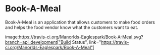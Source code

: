 
# Book-A-Meal
Book-A-Meal is an application that allows customers to make food orders and helps the food vendor know what the customers want to eat.

image:https://travis-ci.org/Manorlds-Eaglespark/Book-A-Meal.svg?branch=api_development["Build Status", link="https://travis-ci.org/Manorlds-Eaglespark/Book-A-Meal"]
